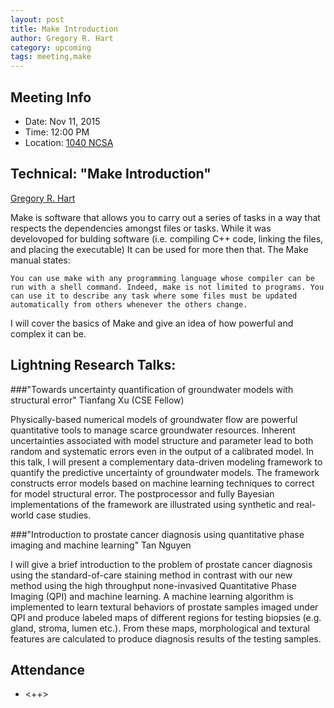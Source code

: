 ```yaml
---
layout: post
title: Make Introduction
author: Gregory R. Hart
category: upcoming
tags: meeting,make
---
```


## Meeting Info

* Date: Nov 11, 2015
* Time: 12:00 PM
* Location: [1040 NCSA][ncsa_map]

## Technical: "Make Introduction"
[Gregory R. Hart][greg]

Make is software that allows you to carry out a series of tasks in a way that respects the dependencies amongst files or tasks. While it was develovoped for bulding software (i.e. compiling C++ code, linking the files, and placing the executable) It can be used for more then that. The Make manual states:

```
You can use make with any programming language whose compiler can be run with a shell command. Indeed, make is not limited to programs. You can use it to describe any task where some files must be updated automatically from others whenever the others change.
```

I will cover the basics of Make and give an idea of how powerful and complex it can be.

## Lightning Research Talks:

###"Towards uncertainty quantification of groundwater models with structural error"
Tianfang Xu (CSE Fellow)

Physically-based numerical models of groundwater flow are powerful quantitative tools to manage scarce groundwater resources. Inherent uncertainties associated with model structure and parameter lead to both random and systematic errors even in the output of a calibrated model. In this talk, I will present a complementary data-driven modeling framework to quantify the predictive uncertainty of groundwater models. The framework constructs error models based on machine learning techniques to correct for model structural error. The postprocessor and fully Bayesian implementations of the framework are illustrated using synthetic and real-world case studies.

###"Introduction to prostate cancer diagnosis using quantitative phase imaging and machine learning"
Tan Nguyen

I will give a brief introduction to the problem of prostate cancer diagnosis using the standard-of-care staining method in contrast with our new method using the high throughput none-invasived Quantitative Phase Imaging (QPI) and machine learning. A machine learning algorithm is implemented to learn textural behaviors of prostate samples imaged under QPI and produce labeled maps of different regions for testing biopsies (e.g. gland, stroma, lumen etc.). From these maps, morphological and textural features are calculated to produce diagnosis results of the testing samples.

## Attendance

- <++>


[ncsa_map]: http://illinois.edu/map/view?skinId=0&ACTION=MAP&buildingId=564
[greg]: {{site.url}}/_people/Gregory_Hart.html
